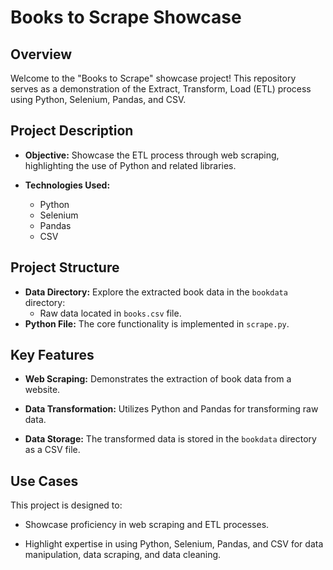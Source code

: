 # Books to Scrape Showcase

## Overview

Welcome to the "Books to Scrape" showcase project! This repository serves as a demonstration of the Extract, Transform, Load (ETL) process using Python, Selenium, Pandas, and CSV.

## Project Description

- **Objective:** Showcase the ETL process through web scraping, highlighting the use of Python and related libraries.
  
- **Technologies Used:**
  - Python
  - Selenium
  - Pandas
  - CSV

## Project Structure

- **Data Directory:** Explore the extracted book data in the `bookdata` directory:
  - Raw data located in `books.csv` file.
- **Python File:** The core functionality is implemented in `scrape.py`.

## Key Features

- **Web Scraping:** Demonstrates the extraction of book data from a website.

- **Data Transformation:** Utilizes Python and Pandas for transforming raw data.

- **Data Storage:** The transformed data is stored in the `bookdata` directory as a CSV file.

## Use Cases

This project is designed to:

- Showcase proficiency in web scraping and ETL processes.

- Highlight expertise in using Python, Selenium, Pandas, and CSV for data manipulation, data scraping, and data cleaning.

